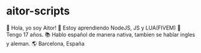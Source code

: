 # aitor-scripts

👋 Hola, yo soy Aitor!
👀 Estoy aprendiendo NodeJS, JS y LUA(FIVEM)
👤 Tengo 17 años.
📚 Hablo español de manera nativa, tambien se hablar ingles y aleman.
🌎 Barcelona, España
